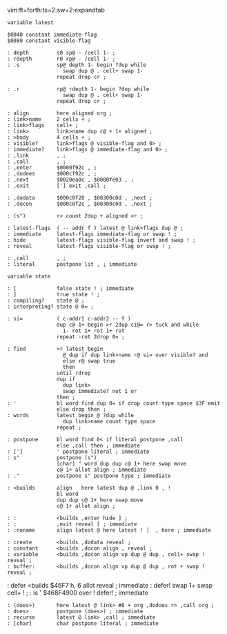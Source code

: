 vim:ft=forth:ts=2:sw=2:expandtab

    variable latest

    $0040 constant immediate-flag
    $0080 constant visible-flag

    : depth         s0 sp@ - /cell 1- ;
    : rdepth        r0 rp@ - /cell 1- ;
    : .s            sp@ depth 1- begin ?dup while
                      swap dup @ . cell+ swap 1-
                    repeat drop cr ;

    : .r            rp@ rdepth 1- begin ?dup while
                      swap dup @ . cell+ swap 1-
                    repeat drop cr ;

    : align         here aligned org ;
    : link>name     2 cells + ;
    : link>flags    cell+ ;
    : link>         link>name dup c@ + 1+ aligned ;
    : >body         4 cells + ;
    : visible?      link>flags @ visible-flag and 0> ;
    : immediate?    link>flags @ immediate-flag and 0> ;
    : ,link         , ;
    : ,call         , ;
    : ,enter        $0000f92c , ;
    : ,dodoes       $000cf92c , ;
    : ,next         $0020ea0c , $0000fe03 , ;
    : ,exit         ['] exit ,call ;

    : ,dodata       $000c0f28 , $00300c0d , ,next ;
    : ,docon        $000c0f2c , $00300c0d , ,next ;

    : (s")          r> count 2dup + aligned >r ;

    : latest-flags  ( -- addr f ) latest @ link>flags dup @ ;
    : immediate     latest-flags immediate-flag or swap ! ;
    : hide          latest-flags visible-flag invert and swap ! ;
    : reveal        latest-flags visible-flag or swap ! ;

    : ,call         , ;
    : literal       postpone lit , ; immediate

    variable state

    : [             false state ! ; immediate
    : ]             true state ! ;
    : compiling?    state @ ;
    : interpreting? state @ 0= ;

    : si=           ( c-addr1 c-addr2 -- f )
                    dup c@ 1+ begin >r 2dup ci@= r> tuck and while
                      1- rot 1+ rot 1+ rot
                    repeat -rot 2drop 0= ;

    : find          >r latest begin
                      @ dup if dup link>name r@ si= over visible? and
                      else r@ swap true
                      then
                    until rdrop
                    dup if
                      dup link>
                      swap immediate? not 1 or
                    then ;
    : '             bl word find dup 0= if drop count type space $3F emit
                    else drop then ;
    : words         latest begin @ ?dup while
                      dup link>name count type space
                    repeat ;

    : postpone      bl word find 0< if literal postpone ,call
                    else ,call then ; immediate
    : [']           ' postpone literal ; immediate
    : s"            postpone (s")
                    [char] " word dup dup c@ 1+ here swap move
                    c@ 1+ allot align ; immediate
    : ."            postpone s" postpone type ; immediate

    : <builds       align   here latest dup @ ,link 0 , !
                    bl word
                    dup dup c@ 1+ here swap move
                    c@ 1+ allot align ;

    : :             <builds ,enter hide ] ;
    : ;             ,exit reveal [ ; immediate
    : :noname       align latest @ here latest ! ]  , here ; immediate

    : create        <builds ,dodata reveal ;
    : constant      <builds ,docon align , reveal ;
    : variable      <builds ,docon align vp dup @ dup , cell+ swap ! reveal ;
    : buffer:       <builds ,docon align vp dup @ dup , rot + swap ! reveal ;

: defer         <builds $46F7 h, 6 allot reveal ; immediate
: defer!        swap 1+ swap cell+ ! ;
: is            ' $468F4900 over ! defer! ; immediate

    : (does>)       here latest @ link> #8 + org ,dodoes r> ,call org ;
    : does>         postpone (does>) ; immediate
    : recurse       latest @ link> ,call ; immediate
    : [char]        char postpone literal ; immediate
